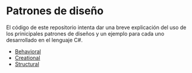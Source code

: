 # Patrones de diseño
El código de este repositorio intenta dar una breve explicación del uso de los prinicipales patrones de diseños y un ejemplo para cada uno desarrollado en el lenguaje C#.

- [Behavioral](https://github.com/fercala/Design-patterns/tree/master/Behavioral)
- [Creational](https://github.com/fercala/Design-patterns/tree/master/Creational)
- [Structural](https://github.com/fercala/Design-patterns/tree/master/Structural)
